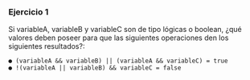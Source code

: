 ### Ejercicio 1

Si variableA, variableB y variableC son de tipo lógicas
o boolean, ¿qué valores deben poseer para que las
siguientes operaciones den los siguientes resultados?:

    ● (variableA && variableB) || (variableA && variableC) = true
    ● !(variableA || variableB) && variableC = false